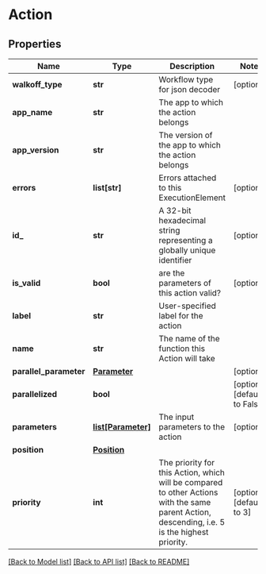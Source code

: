 # Action

## Properties
Name | Type | Description | Notes
------------ | ------------- | ------------- | -------------
**walkoff_type** | **str** | Workflow type for json decoder | [optional] 
**app_name** | **str** | The app to which the action belongs | 
**app_version** | **str** | The version of the app to which the action belongs | 
**errors** | **list[str]** | Errors attached to this ExecutionElement | [optional] 
**id_** | **str** | A 32-bit hexadecimal string representing a globally unique identifier | [optional] 
**is_valid** | **bool** | are the parameters of this action valid? | [optional] 
**label** | **str** | User-specified label for the action | 
**name** | **str** | The name of the function this Action will take | 
**parallel_parameter** | [**Parameter**](Parameter.md) |  | [optional] 
**parallelized** | **bool** |  | [optional] [default to False]
**parameters** | [**list[Parameter]**](Parameter.md) | The input parameters to the action | [optional] 
**position** | [**Position**](Position.md) |  | 
**priority** | **int** | The priority for this Action, which will be compared to other Actions with the same parent Action, descending, i.e. 5 is the highest priority. | [optional] [default to 3]

[[Back to Model list]](../README.md#documentation-for-models) [[Back to API list]](../README.md#documentation-for-api-endpoints) [[Back to README]](../README.md)


